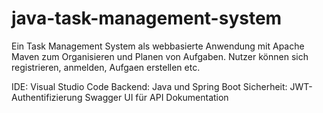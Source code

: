 # java-task-management-system
Ein Task Management System als webbasierte Anwendung mit Apache Maven zum Organisieren und Planen von Aufgaben. Nutzer können sich registrieren, anmelden, Aufgaen erstellen etc.  

IDE: Visual Studio Code
Backend: Java und Spring Boot
Sicherheit: JWT-Authentifizierung
Swagger UI für API Dokumentation
